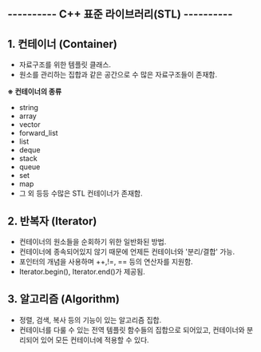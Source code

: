 **---------- C++ 표준 라이브러리(STL) ----------**
-

**1. 컨테이너 (Container)**
-
  - 자료구조를 위한 템플릿 클래스.
  - 원소를 관리하는 집합과 같은 공간으로 수 많은 자료구조들이 존재함.


**※ 컨테이너의 종류**
 - string
 - array
 - vector
 - forward_list
 - list
 - deque
 - stack
 - queue
 - set
 - map
 - 그 외 등등 수많은 STL 컨테이너가 존재함.

**2. 반복자 (Iterator)**
-
  - 컨테이너의 원소들을 순회하기 위한 일반화된 방법.
  - 컨테이너에 종속되어있지 않기 때문에 언제든 컨테이너와 '분리/결합' 가능.
  - 포인터의 개념을 사용하며 ++,!=, == 등의 연산자를 지원함.
  - Iterator.begin(), Iterator.end()가 제공됨.

**3. 알고리즘 (Algorithm)**
  -
   - 정렬, 검색, 복사 등의 기능이 있는 알고리즘 집합.
   - 컨테이너를 다룰 수 있는 전역 템플릿 함수들의 집합으로 되어있고, 컨테이너와 분리되어 있어 모든 컨테이너에 적용할 수 있다.

